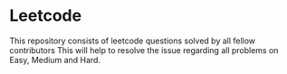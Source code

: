 # Leetcode
This repository consists of leetcode questions solved by all fellow contributors
This will help to resolve the issue regarding all problems on Easy, Medium and Hard.
